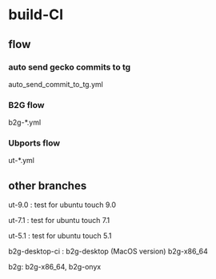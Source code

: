 # build-CI

## flow

### auto send gecko commits to tg
auto_send_commit_to_tg.yml

### B2G flow

b2g-*.yml


### Ubports flow

ut-*.yml



## other branches

 ut-9.0 : test for ubuntu touch 9.0

 ut-7.1 : test for ubuntu touch 7.1
 
 ut-5.1 : test for ubuntu touch 5.1
 
 b2g-desktop-ci : b2g-desktop (MacOS version)
                  b2g-x86_64
 
 b2g: b2g-x86_64, b2g-onyx
